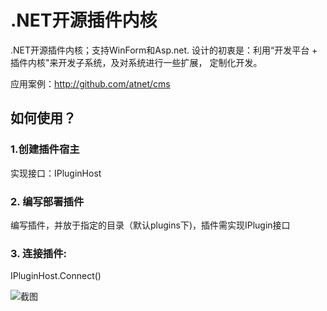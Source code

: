 .NET开源插件内核
====

.NET开源插件内核；支持WinForm和Asp.net.
设计的初衷是：利用“开发平台 + 插件内核"来开发子系统，及对系统进行一些扩展，
定制化开发。

应用案例：http://github.com/atnet/cms

## 如何使用？ ##

### 1.创建插件宿主
实现接口：IPluginHost

### 2. 编写部署插件   

编写插件，并放于指定的目录（默认plugins下)，插件需实现IPlugin接口

### 3. 连接插件:

  IPluginHost.Connect()
  
  
![截图](https://raw.githubusercontent.com/newmin/ntpk/master/snapshot1.png)
